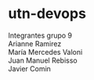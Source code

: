 # utn-devops

Integrantes grupo 9 <br>
Arianne Ramirez <br>
María Mercedes Valoni <br>
Juan Manuel Rebisso <br>
Javier Comin <br>
